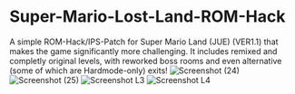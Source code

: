 # Super-Mario-Lost-Land-ROM-Hack
A simple ROM-Hack/IPS-Patch for Super Mario Land (JUE) (VER1.1) that makes the game significantly more challenging. It includes remixed and completly original levels, with reworked boss rooms and even alternative (some of which are Hardmode-only) exits!
![Screenshot (24)](https://github.com/user-attachments/assets/34762f8b-03a6-4d6f-8832-d74ba0d5863e)
![Screenshot (25)](https://github.com/user-attachments/assets/c29136f5-8638-40e5-8247-533a1b6c6396)
![Screenshot L3](https://github.com/user-attachments/assets/86f6cc34-eaf0-4c4e-8b16-a6ce7b845647)
![Screenshot L4](https://github.com/user-attachments/assets/fa6503b7-ec72-4615-842c-562486df2c34)

